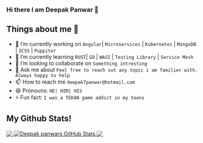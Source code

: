 ### Hi there I am Deepak Panwar 👋

<!--
**deepak7panwar/deepak7panwar** is a ✨ _special_ ✨ repository because its `README.md` (this file) appears on your GitHub profile.
-->

## Things about me 🙂

- 🔭 I’m currently working on `Angular`| `Microservices` | `Kubernetes` | `MongoDB` | `SCSS` | `Puppiter`
- 🌱 I’m currently learning `RUST`| `GO` | `WASI` | `Testing Library` | `Service Mesh`
- 👯 I’m looking to collaborate on `Something intresting`
- 💬 Ask me about `Feel free to reach out any topic i am familier with. Always happy to help`
- 📫 How to reach me `deepak7panwar@hotmail.com`
- 😄 Pronouns: `HE| HIM| HIS`
- ⚡ Fun fact: `I was a TEKAN game addict in my teens`


## My Github Stats!
<a href="https://github.com/deepak7panwar/deepak7panwar">
  <img align="center" src="https://github-readme-stats.vercel.app/api/top-langs/?username=deepak7panwar&hide=html,css" />
</a>
<a href="https://github.com/deepak7panwar/deepak7panwar">
  <img align="center" src="https://github-readme-stats.vercel.app/api/?username=deepak7panwar&show_icons=true&line_height=32" alt="Deepak panwars GitHub Stats" />
</a>
<a href="https://github.com/deepak7panwar/deepak7panwar">
 <img align="center" src="https://github-readme-stats.vercel.app/api/top-langs/?username=deepak7panwar&layout=compact">
</a>

